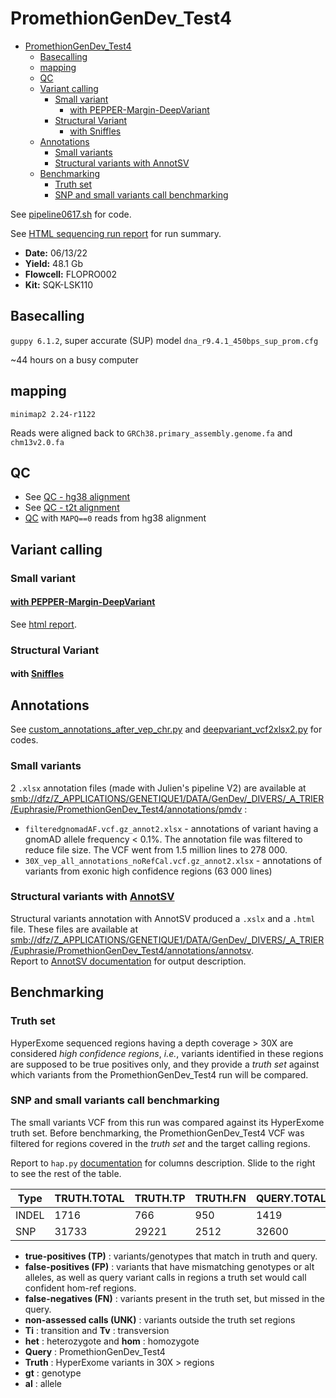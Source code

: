 # PromethionGenDev_Test4
- [PromethionGenDev_Test4](#promethiongendev_test4)
  - [Basecalling](#basecalling)
  - [mapping](#mapping)
  - [QC](#qc)
  - [Variant calling](#variant-calling)
    - [Small variant](#small-variant)
      - [with PEPPER-Margin-DeepVariant](#with-pepper-margin-deepvariant)
    - [Structural Variant](#structural-variant)
      - [with Sniffles](#with-sniffles)
  - [Annotations](#annotations)
    - [Small variants](#small-variants)
    - [Structural variants with AnnotSV](#structural-variants-with-annotsv)
  - [Benchmarking](#benchmarking)
    - [Truth set](#truth-set)
    - [SNP and small variants call benchmarking](#snp-and-small-variants-call-benchmarking)


See [pipeline0617.sh](./scripts/pipeline_0617.sh) for code. 

See [HTML sequencing run report](https://raw.githack.com/ziphra/long_reads/main/PromethionGenDev_Test4_13062022/files/report_PAM60245_20220613_1645_ad874836.html) for run summary.

- **Date:** 06/13/22
- **Yield:** 48.1 Gb
- **Flowcell:** FLOPRO002 
- **Kit:** SQK-LSK110

## Basecalling 
`guppy 6.1.2`, super accurate (SUP) model `dna_r9.4.1_450bps_sup_prom.cfg`

~44 hours on a busy computer

## mapping 
`minimap2 2.24-r1122`

Reads were aligned back to `GRCh38.primary_assembly.genome.fa` and `chm13v2.0.fa`

## QC 

- See [QC - hg38 alignment](https://raw.githack.com/ziphra/long_reads/main/PromethionGenDev_Test4_13062022/files/PromethionGenDev_Test4_13062022_QC.html)
- See [QC - t2t alignment](https://raw.githack.com/ziphra/long_reads/main/PromethionGenDev_Test4_13062022/files/PromethionGenDev_Test4_13062022_t2t_mmi_QC.html)
- [QC](https://raw.githack.com/ziphra/long_reads/main/PromethionGenDev_Test4_13062022/files/H_MAPQ0_PromethionGenDev_Test4_13062022_mmi_QC2.html) with `MAPQ==0` reads from hg38 alignment 


## Variant calling 

### Small variant 
#### [with PEPPER-Margin-DeepVariant](https://github.com/kishwarshafin/pepper)

See [html report](https://raw.githack.com/ziphra/long_reads/main/PromethionGenDev_Test4_13062022/files/PromethionGenDev_Test4_13062022_QC.html).

### Structural Variant
#### with [Sniffles](https://github.com/fritzsedlazeck/Sniffles)

## Annotations 
See [custom_annotations_after_vep_chr.py](./scripts/custom_annotations_after_vep_chr.py) and [deepvariant_vcf2xlsx2.py](./scripts/deepvariant_vcf2xlsx2.py) for codes.

### Small variants 
2 `.xlsx` annotation files (made with Julien's pipeline V2) are available at <smb://dfz/Z_APPLICATIONS/GENETIQUE1/DATA/GenDev/_DIVERS/_A_TRIER/Euphrasie/PromethionGenDev_Test4/annotations/pmdv> :
- `filteredgnomadAF.vcf.gz_annot2.xlsx` - annotations of variant having a gnomAD allele frequency < 0.1%. The annotation file was filtered to reduce file size. The VCF went from 1.5 million lines to 278 000.
- `30X_vep_all_annotations_noRefCal.vcf.gz_annot2.xlsx` - annotations of variants from exonic high confidence regions (63 000 lines)


### Structural variants with [AnnotSV](https://lbgi.fr/AnnotSV/)
Structural variants annotation with AnnotSV produced a `.xslx` and a `.html` file. These files are available at <smb://dfz/Z_APPLICATIONS/GENETIQUE1/DATA/GenDev/_DIVERS/_A_TRIER/Euphrasie/PromethionGenDev_Test4/annotations/annotsv>.      
Report to [AnnotSV documentation](https://github.com/mobidic/knotAnnotSV#output) for output description.


## Benchmarking
### Truth set
HyperExome sequenced regions having a depth coverage > 30X are considered *high confidence regions*, *i.e.*, variants identified in these regions are supposed to be true positives only, and they provide a *truth set* against which variants from the PromethionGenDev_Test4 run will be compared.

### SNP and small variants call benchmarking 
The small variants VCF from this run was compared against its HyperExome truth set.
Before benchmarking, the PromethionGenDev_Test4 VCF was filtered for regions covered in the *truth set* and the target calling regions.

Report to `hap.py` [documentation](https://github.com/Illumina/hap.py/blob/master/doc/happy.md#full-list-of-output-columns) for columns description. Slide to the right to see the rest of the table.


| Type  | TRUTH.TOTAL | TRUTH.TP | TRUTH.FN | QUERY.TOTAL | QUERY.FP | FP.gt | FP.al | METRIC.Recall | METRIC.Precision | METRIC.F1_Score | TRUTH.TOTAL.TiTv_ratio | QUERY.TOTAL.TiTv_ratio | TRUTH.TOTAL.het_hom_ratio | QUERY.TOTAL.het_hom_ratio |
|-------|-------------|----------|----------|-------------|----------|-------|-------|---------------|------------------|-----------------|------------------------|------------------------|---------------------------|---------------------------|
| INDEL | 1716        | 766      | 950      | 1419        | 655      | 28    | 86    | 0.446387      | 0.538407         | 0.488098        |                        |                        | 2.28735632184             | 1.13657056146             |
| SNP   | 31733       | 29221    | 2512     | 32600       | 3378     | 179   | 337   | 0.92084       | 0.89638          | 0.908445        | 2.77638938474          | 2.79513444302          | 1.91048335321             | 1.71645274212             |

- **true-positives (TP)** : variants/genotypes that match in truth and query.
- **false-positives (FP)** : variants that have mismatching genotypes or alt alleles, as well as query variant calls in regions a truth set would call confident hom-ref regions.
- **false-negatives (FN)** : variants present in the truth set, but missed in the query.
- **non-assessed calls (UNK)** : variants outside the truth set regions
- **Ti** : transition and **Tv** : transversion
- **het** : heterozygote and **hom** : homozygote
- **Query** : PromethionGenDev_Test4 
- **Truth** : HyperExome variants in 30X > regions
- **gt** : genotype
- **al** : allele 



